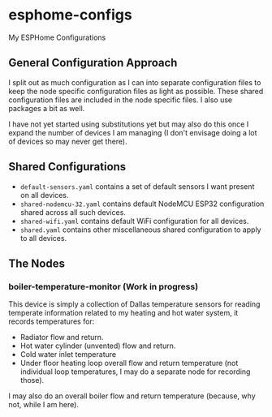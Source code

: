 # esphome-configs
My ESPHome Configurations

## General Configuration Approach
I split out as much configuration as I can into separate configuration files to keep the node specific
configuration files as light as possible. These shared configuration files are included in the node 
specific files. I also use packages a bit as well. 

I have not yet started using substitutions yet but may also do this once I expand the number of devices
I am managing (I don't envisage doing a lot of devices so may never get there).
 
## Shared Configurations
* `default-sensors.yaml` contains a set of default sensors I want present on all devices. 
* `shared-nodemcu-32.yaml` contains default NodeMCU ESP32 configuration shared across all such devices.
* `shared-wifi.yaml` contains default WiFi configuration for all devices.
* `shared.yaml` contains other miscellaneous shared configuration to apply to all devices.

## The Nodes

### boiler-temperature-monitor (Work in progress)
This device is simply a collection of Dallas temperature sensors for reading temperate information related
to my heating and hot water system, it records temperatures for:

* Radiator flow and return.
* Hot water cylinder (unvented) flow and return.
* Cold water inlet temperature
* Under floor heating loop overall flow and return temperature (not individual loop temperatures, I may do a 
  separate node for recording those).

I may also do an overall boiler flow and return temperature (because, why not, while I am here).
